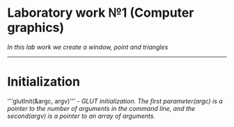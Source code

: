 Laboratory work №1 (Computer graphics)
======================================
*In this lab work we create a window, point and triangles*
__________________________________________________________
Initialization
==============
'''glutInit(&argc, argv)''' - *GLUT initialization. The first parameter(argc) is a pointer to the number of arguments in the command line, and the second(argv) is a pointer to an array of arguments.*
